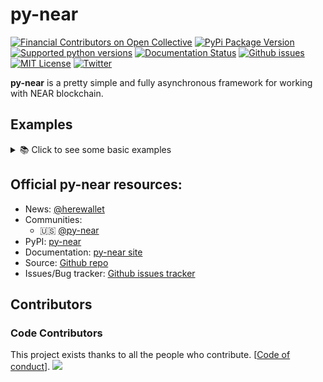 # py-near

[![Financial Contributors on Open Collective](https://opencollective.com/py-near/all/badge.svg?style=flat-square)](https://opencollective.com/py-near) 
[![PyPi Package Version](https://img.shields.io/pypi/v/py-near?style=flat-square)](https://pypi.org/project/py-near)
[![Supported python versions](https://img.shields.io/pypi/pyversions/py-near)](https://pypi.python.org/pypi/py-near)
[![Documentation Status](https://img.shields.io/readthedocs/py-near?style=flat-square)](https://py-near.readthedocs.io/en/latest)
[![Github issues](https://img.shields.io/github/issues/pvolnov/py-near.svg?style=flat-square)](https://twitter.com/p_volnov)
[![MIT License](https://img.shields.io/pypi/l/py-near.svg?style=flat-square?style=flat-square)](https://opensource.org/licenses/MIT)
[![Twitter](https://img.shields.io/twitter/follow/p_volnov?label=Follow)](https://github.com/pvolnov/py-near/issues)

[//]: # ([![downloads]&#40;https://img.shields.io/github/downloads/pvolnov/py-near/total?style=flat-square&#41;]&#40;https://pypi.org/project/py-near&#41;)


**py-near** is a pretty simple and fully asynchronous framework for working with NEAR blockchain.

## Examples
<details>
  <summary>📚 Click to see some basic examples</summary>


**Few steps before getting started...**
- Install the latest stable version of py-near, simply running `pip install py-near`
- Create NEAR account and get your private key [wallet](https://wallet.near.org/create)

### Simple money transfer

```python
from pynear.account import Account
import asyncio
from pynear.dapps.core import NEAR

ACCOUNT_ID = "mydev.near"
PRIVATE_KEY = "ed25519:..."

async def main():
    acc = Account(ACCOUNT_ID, PRIVATE_KEY)

    await acc.startup()
    print(await acc.get_balance() / NEAR)
    print(await acc.get_balance("bob.near") / NEAR)

    tr = await acc.send_money("bob.near", NEAR * 2)
    print(tr.transaction.hash)
    print(tr.logs)

asyncio.run(main())
```

### Transfer money by phone number

```python
from pynear.account import Account
import asyncio
from pynear.dapps.core import NEAR

ACCOUNT_ID = "mydev.near"
PRIVATE_KEY = "ed25519:..."

async def main():
    acc = Account(ACCOUNT_ID, PRIVATE_KEY)

    await acc.startup()
    tr = await acc.phone.send_near_to_phone("+15626200911", NEAR // 10)
    print(tr.transaction.hash)

asyncio.run(main())
```

</details>


## Official py-near resources:
 - News: [@herewallet](https://t.me/here_wallet)
 - Communities:
   - 🇺🇸 [@py-near](https://t.me/neafiol)
 - PyPI: [py-near](https://pypi.python.org/pypi/py-near)
 - Documentation: [py-near site](https://py-near.readthedocs.io/en/latest)
 - Source: [Github repo](https://github.com/pvolnov/py-near)
 - Issues/Bug tracker: [Github issues tracker](https://github.com/pvolnov/py-near/issues)

## Contributors

### Code Contributors

This project exists thanks to all the people who contribute. [[Code of conduct](CODE_OF_CONDUCT.md)].
<a href="https://github.com/py-near/py-near/graphs/contributors"><img src="https://opencollective.com/py-near/contributors.svg?width=890&button=false" /></a>
